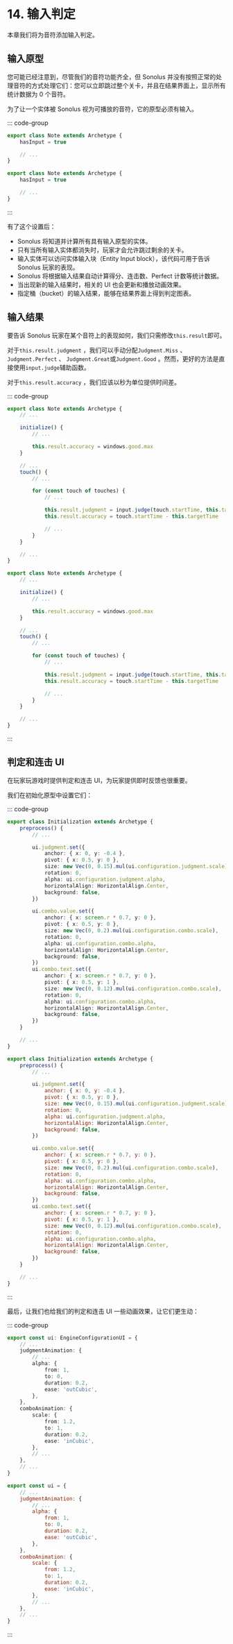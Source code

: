 # 14. 输入判定

本章我们将为音符添加输入判定。

## 输入原型

您可能已经注意到，尽管我们的音符功能齐全，但 Sonolus 并没有按照正常的处理音符的方式处理它们：您可以立即跳过整个关卡，并且在结果界面上，显示所有统计数据为 0 个音符。

为了让一个实体被 Sonolus 视为可播放的音符，它的原型必须有输入。

::: code-group

```TypeScript
export class Note extends Archetype {
    hasInput = true

    // ...
}
```

```JavaScript
export class Note extends Archetype {
    hasInput = true

    // ...
}
```

:::

有了这个设置后：

-   Sonolus 将知道并计算所有具有输入原型的实体。
-   只有当所有输入实体都消失时，玩家才会允许跳过剩余的关卡。
-   输入实体可以访问实体输入块（Entity Input block），该代码可用于告诉 Sonolus 玩家的表现。
-   Sonolus 将根据输入结果自动计算得分、连击数、Perfect 计数等统计数据。
-   当出现新的输入结果时，相关的 UI 也会更新和播放动画效果。
-   指定桶（bucket）的输入结果，能够在结果界面上得到判定图表。

## 输入结果

要告诉 Sonolus 玩家在某个音符上的表现如何，我们只需修改`this.result`即可。

对于`this.result.judgment` ，我们可以手动分配`Judgment.Miss` 、 `Judgment.Perfect` 、 `Judgment.Great`或`Judgment.Good` 。然而，更好的方法是直接使用`input.judge`辅助函数。

对于`this.result.accuracy` ，我们应该以秒为单位提供时间差。

::: code-group

```TypeScript
export class Note extends Archetype {
    // ...

    initialize() {
        // ...

        this.result.accuracy = windows.good.max
    }

    // ...
    touch() {
        // ...

        for (const touch of touches) {
            // ...

            this.result.judgment = input.judge(touch.startTime, this.targetTime, windows)
            this.result.accuracy = touch.startTime - this.targetTime

            // ...
        }
    }

    // ...
}
```

```JavaScript
export class Note extends Archetype {
    // ...

    initialize() {
        // ...

        this.result.accuracy = windows.good.max
    }

    // ...
    touch() {
        // ...

        for (const touch of touches) {
            // ...

            this.result.judgment = input.judge(touch.startTime, this.targetTime, windows)
            this.result.accuracy = touch.startTime - this.targetTime

            // ...
        }
    }

    // ...
}
```

:::

## 判定和连击 UI

在玩家玩游戏时提供判定和连击 UI，为玩家提供即时反馈也很重要。

我们在初始化原型中设置它们：

::: code-group

```TypeScript
export class Initialization extends Archetype {
    preprocess() {
        // ...

        ui.judgment.set({
            anchor: { x: 0, y: -0.4 },
            pivot: { x: 0.5, y: 0 },
            size: new Vec(0, 0.15).mul(ui.configuration.judgment.scale),
            rotation: 0,
            alpha: ui.configuration.judgment.alpha,
            horizontalAlign: HorizontalAlign.Center,
            background: false,
        })

        ui.combo.value.set({
            anchor: { x: screen.r * 0.7, y: 0 },
            pivot: { x: 0.5, y: 0 },
            size: new Vec(0, 0.2).mul(ui.configuration.combo.scale),
            rotation: 0,
            alpha: ui.configuration.combo.alpha,
            horizontalAlign: HorizontalAlign.Center,
            background: false,
        })
        ui.combo.text.set({
            anchor: { x: screen.r * 0.7, y: 0 },
            pivot: { x: 0.5, y: 1 },
            size: new Vec(0, 0.12).mul(ui.configuration.combo.scale),
            rotation: 0,
            alpha: ui.configuration.combo.alpha,
            horizontalAlign: HorizontalAlign.Center,
            background: false,
        })
    }

    // ...
}
```

```JavaScript
export class Initialization extends Archetype {
    preprocess() {
        // ...

        ui.judgment.set({
            anchor: { x: 0, y: -0.4 },
            pivot: { x: 0.5, y: 0 },
            size: new Vec(0, 0.15).mul(ui.configuration.judgment.scale),
            rotation: 0,
            alpha: ui.configuration.judgment.alpha,
            horizontalAlign: HorizontalAlign.Center,
            background: false,
        })

        ui.combo.value.set({
            anchor: { x: screen.r * 0.7, y: 0 },
            pivot: { x: 0.5, y: 0 },
            size: new Vec(0, 0.2).mul(ui.configuration.combo.scale),
            rotation: 0,
            alpha: ui.configuration.combo.alpha,
            horizontalAlign: HorizontalAlign.Center,
            background: false,
        })
        ui.combo.text.set({
            anchor: { x: screen.r * 0.7, y: 0 },
            pivot: { x: 0.5, y: 1 },
            size: new Vec(0, 0.12).mul(ui.configuration.combo.scale),
            rotation: 0,
            alpha: ui.configuration.combo.alpha,
            horizontalAlign: HorizontalAlign.Center,
            background: false,
        })
    }

    // ...
}
```

:::

最后，让我们也给我们的判定和连击 UI 一些动画效果，让它们更生动：

::: code-group

```TypeScript
export const ui: EngineConfigurationUI = {
    // ...
    judgmentAnimation: {
        // ...
        alpha: {
            from: 1,
            to: 0,
            duration: 0.2,
            ease: 'outCubic',
        },
    },
    comboAnimation: {
        scale: {
            from: 1.2,
            to: 1,
            duration: 0.2,
            ease: 'inCubic',
        },
        // ...
    },
    // ...
}
```

```JavaScript
export const ui = {
    // ...
    judgmentAnimation: {
        // ...
        alpha: {
            from: 1,
            to: 0,
            duration: 0.2,
            ease: 'outCubic',
        },
    },
    comboAnimation: {
        scale: {
            from: 1.2,
            to: 1,
            duration: 0.2,
            ease: 'inCubic',
        },
        // ...
    },
    // ...
}
```

:::
